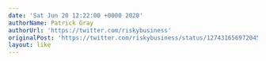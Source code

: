 ```yaml
---
date: 'Sat Jun 20 12:22:00 +0000 2020'
authorName: Patrick Gray
authorUrl: 'https://twitter.com/riskybusiness'
originalPost: 'https://twitter.com/riskybusiness/status/1274316569720455168'
layout: like
---
```


